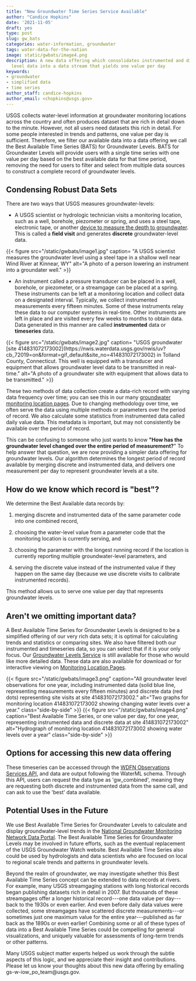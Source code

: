 ```yaml
---
title: "New Groundwater Time Series Service Available"
author: "Candice Hopkins"
date: '2021-11-05'
draft: yes
type: post
slug: gw_bats
categories: water-information, groundwater
tags: water-data-for-the-nation
image: static/gwbats/image4.png
description: A new data offering which consolidates instrumented and discrete groundwater
  level data into a data stream that yields one value per day
keywords:
- groundwater
- simplified data
- time series
author_staff: candice-hopkins
author_email: <chopkins@usgs.gov>
---
```



USGS collects water-level information at groundwater monitoring
locations across the country and often produces dataset that are rich in
detail down to the minute. However, not all users need datasets this
rich in detail. For some people interested in trends and patterns, one
value per day is sufficient. Therefore, we filter our available data
into a data offering we call the Best Available Time Series (BATS) for
Groundwater Levels. BATS for Groundwater Levels will provide users with
a single time series with one value per day based on the best available
data for that time period, removing the need for users to filter and
select from multiple data sources to construct a complete record of
groundwater levels.

## Condensing Robust Data Sets

There are two ways that USGS measures groundwater-levels:

-   A USGS scientist or hydrologic technician visits a monitoring
    location, such as a well, borehole, piezometer or spring, and uses a
    steel tape, electronic tape, or another [device to measure the depth
    to
    groundwater](https://www.usgs.gov/special-topic/water-science-school/science/how-do-hydrologists-locate-groundwater?qt-science_center_objects=0#qt-science_center_objects).
    This is called a **field visit** and generates **discrete**
    groundwater-level data.

<div>
{{< figure src="/static/gwbats/image1.jpg" caption= "A USGS scientist measures the groundwater level using a steel tape in a shallow well near Wind River at Kinnear, WY" alt="A photo of a person lowering an instrument into a groundater well." >}}
</div>



-   An instrument called a pressure transducer can be placed in a well,
    borehole, or piezometer, or a streamgage can be placed at a spring.
    These instruments can be left at a monitoring location and collect
    data on a designated interval. Typically, we collect instrumented
    measurements every fifteen minutes. Some of these instruments relay
    these data to our computer systems in real-time. Other instruments
    are left in place and are visited every few weeks to months to
    obtain data. Data generated in this manner are called
    **instrumented** data or **timeseries** data.

<div>
{{< figure src="/static/gwbats/image2.jpg" caption= "USGS groundwater [site
414831072173002](https://nwis.waterdata.usgs.gov/nwis/uv?cb_72019=on&format=gif_default&site_no=414831072173002)
in Tolland County, Connecticut. This well is equipped with a transducer
and equipment that allows groundwater level data to be transmitted in
real-time." alt="A photo of a groundwater site with equipment that allows data to be transmitted." >}}

</div>



These two methods of data collection create a data-rich record with
varying data frequency over time; you can see this in our many
[groundwater monitoring location
pages](https://waterdata.usgs.gov/blog/groundwater-field-visits-monitoring-location-pages/).
Due to changing methodology over time, we often serve the data using
multiple methods or parameters over the period of record. We also
calculate some statistics from instrumented data called daily value
data. This metadata is important, but may not consistently be available
over the period of record.

This can be confusing to someone who just wants to know **"How has the
groundwater level changed over the entire period of measurement?**" To
help answer that question, we are now providing a simpler data offering
for groundwater levels. Our algorithm determines the longest period of
record available by merging discrete and instrumented data, and delivers
one measurement per day to represent groundwater levels at a site.

## 

## How do we know which record is "best"?

We determine the Best Available data records by:

1.  merging discrete and instrumented data of the same parameter code
    into one combined record,

2.  choosing the water-level value from a parameter code that the
    monitoring location is currently serving, and

3.  choosing the parameter with the longest running record if the
    location is currently reporting multiple groundwater-level
    parameters, and

4.  serving the discrete value instead of the instrumented value if they
    happen on the same day (because we use discrete visits to calibrate
    instrumented records).

This method allows us to serve one value per day that represents
groundwater levels.

## 

## Aren't we omitting important data?

A Best Available Time Series for Groundwater Levels is designed to be a
simplified offering of our very rich data sets; it is optimal for
calculating trends and statistics or comparing sites. We also have
filtered both our instrumented and timeseries data, so you can select
that if it is your only focus. Our [Groundwater Levels
Service](https://waterservices.usgs.gov/rest/GW-Levels-Test-Tool.html)
is still available for those who would like more detailed data. These
data are also available for download or for interactive viewing on
[Monitoring Location
Pages](https://waterdata.usgs.gov/blog/how-to-use-nextgen-pages/).

<div class="grid-row">

{{< figure src="/static/gwbats/image3.png" caption="All groundwater level observations for one year, including
instrumented data (solid blue line, representing measurements every fifteen minutes) and discrete data (red dots) representing site visits at site 414831072173002." alt="Two graphs for monitoring location 414831072173002 showing changing water levels over a year." class="side-by-side" >}}
{{< figure src="/static/gwbats/image4.png" caption="Best Available Time Series, or one value per day, for one
year, representing instrumented data and discrete data at site
414831072173002" alt="Hydrograph of monitoring location 414831072173002 showing water levels over a year" class="side-by-side" >}}

</div>

## Options for accessing this new data offering

These timeseries can be accessed through the [WDFN Observations Services
API,](https://labs.waterdata.usgs.gov/api/observations/swagger-ui/index.html?url=/api/observations/v3/api-docs#/Observations%20Data%20Sets/getTimeSeries)
and data are output following the WaterML schema. Through this API,
users can request the data type as 'gw_combined', meaning they are
requesting both discrete and instrumented data from the same call, and
can ask to use the 'best' data available.

## Potential Uses in the Future

We use Best Available Time Series for Groundwater Levels to calculate
and display groundwater-level trends in the [National Groundwater
Monitoring Network Data Portal](https://cida.usgs.gov/ngwmn/index.jsp).
The Best Available Time Series for Groundwater Levels may be involved in
future efforts, such as the eventual replacement of the USGS Groundwater
Watch website. Best Available Time Series also could be used by
hydrologists and data scientists who are focused on local to regional
scale trends and patterns in groundwater levels.

Beyond the realm of groundwater, we may investigate whether this Best
Available Time Series concept can be extended to data records at rivers.
For example, many USGS streamgaging stations with long historical
records began publishing datasets rich in detail in 2007. But thousands
of these streamgages offer a longer historical record---one data value
per day---back to the 1930s or even earlier. And even before daily data
values were collected, some streamgages have scattered discrete
measurements---or sometimes just one maximum value for the entire
year---published as far back as the 1890s or even earlier! Combining
some or all of these types of data into a Best Available Time Series
could be compelling for general visualizations, and uniquely valuable
for assessments of long-term trends or other patterns.

Many USGS subject matter experts helped us work through the subtle
aspects of this logic, and we appreciate their insight and
contributions. Please let us know your thoughts about this new data
offering by emailing gs-w-iow_po_team\@usgs.gov.
